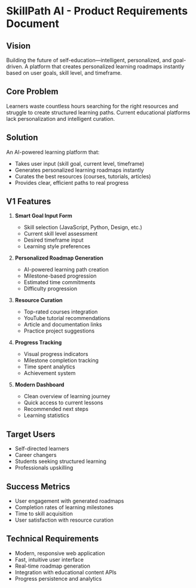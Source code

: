 # SkillPath AI - Product Requirements Document

## Vision
Building the future of self-education—intelligent, personalized, and goal-driven. A platform that creates personalized learning roadmaps instantly based on user goals, skill level, and timeframe.

## Core Problem
Learners waste countless hours searching for the right resources and struggle to create structured learning paths. Current educational platforms lack personalization and intelligent curation.

## Solution
An AI-powered learning platform that:
- Takes user input (skill goal, current level, timeframe)
- Generates personalized learning roadmaps instantly
- Curates the best resources (courses, tutorials, articles)
- Provides clear, efficient paths to real progress

## V1 Features
1. **Smart Goal Input Form**
   - Skill selection (JavaScript, Python, Design, etc.)
   - Current skill level assessment
   - Desired timeframe input
   - Learning style preferences

2. **Personalized Roadmap Generation**
   - AI-powered learning path creation
   - Milestone-based progression
   - Estimated time commitments
   - Difficulty progression

3. **Resource Curation**
   - Top-rated courses integration
   - YouTube tutorial recommendations
   - Article and documentation links
   - Practice project suggestions

4. **Progress Tracking**
   - Visual progress indicators
   - Milestone completion tracking
   - Time spent analytics
   - Achievement system

5. **Modern Dashboard**
   - Clean overview of learning journey
   - Quick access to current lessons
   - Recommended next steps
   - Learning statistics

## Target Users
- Self-directed learners
- Career changers
- Students seeking structured learning
- Professionals upskilling

## Success Metrics
- User engagement with generated roadmaps
- Completion rates of learning milestones
- Time to skill acquisition
- User satisfaction with resource curation

## Technical Requirements
- Modern, responsive web application
- Fast, intuitive user interface
- Real-time roadmap generation
- Integration with educational content APIs
- Progress persistence and analytics